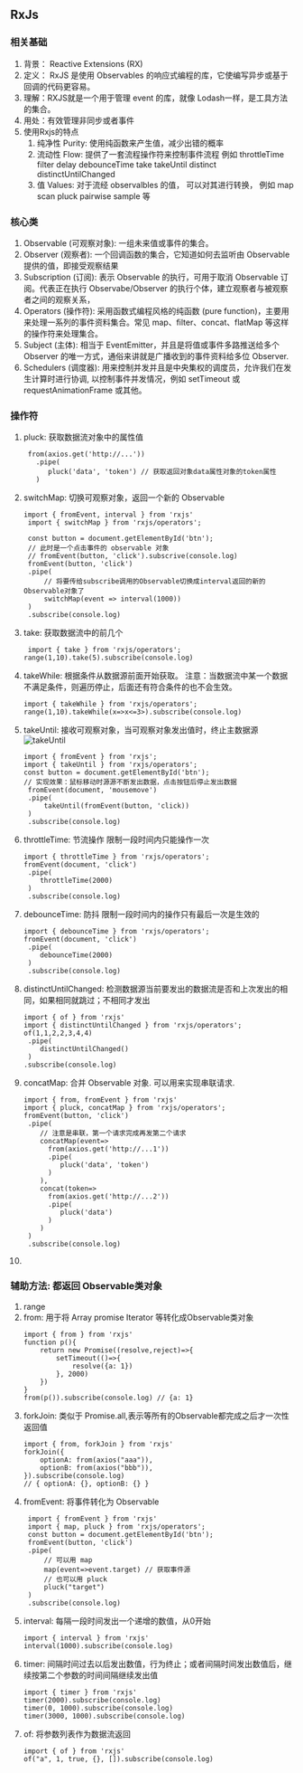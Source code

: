 ## RxJs

### 相关基础
1. 背景： Reactive Extensions (RX)
2. 定义： RxJS 是使用 Observables 的响应式编程的库，它使编写异步或基于回调的代码更容易。
3. 理解：RXJS就是一个用于管理 event 的库，就像 Lodash一样，是工具方法的集合。
4. 用处：有效管理非同步或者事件
5. 使用Rxjs的特点
   1. 纯净性 Purity: 使用纯函数来产生值，减少出错的概率
   2. 流动性 Flow: 提供了一套流程操作符来控制事件流程 例如 throttleTime filter delay debounceTime take takeUntil distinct distinctUntilChanged
   3. 值 Values: 对于流经 observalbles 的值， 可以对其进行转换， 例如 map scan pluck pairwise sample 等


### 核心类
1. Observable (可观察对象): 一组未来值或事件的集合。
2. Observer (观察者): 一个回调函数的集合，它知道如何去监听由 Observable 提供的值，即接受观察结果 
3. Subscription (订阅): 表示 Observable 的执行，可用于取消 Observable 订阅。代表正在执行 Observabe/Observer 的执行个体，建立观察者与被观察者之间的观察关系，
4. Operators (操作符): 采用函数式编程风格的纯函数 (pure function)，主要用来处理一系列的事件资料集合。常见 map、filter、concat、flatMap 等这样的操作符来处理集合。
5. Subject (主体): 相当于 EventEmitter，并且是将值或事件多路推送给多个 Observer 的唯一方式，通俗来讲就是广播收到的事件资料给多位 Observer.
6. Schedulers (调度器): 用来控制并发并且是中央集权的调度员，允许我们在发生计算时进行协调, 以控制事件并发情况，例如 setTimeout 或 requestAnimationFrame 或其他。

### 操作符
1. pluck: 获取数据流对象中的属性值
   ```
    from(axios.get('http://...'))
      .pipe(
         pluck('data', 'token') // 获取返回对象data属性对象的token属性
      )
   ```
2. switchMap: 切换可观察对象，返回一个新的 Observable
   ```
   import { fromEvent, interval } from 'rxjs'
    import { switchMap } from 'rxjs/operators';

    const button = document.getElementById('btn');
    // 此时是一个点击事件的 observable 对象 
    // fromEvent(button, 'click').subscrive(console.log)
    fromEvent(button, 'click')
    .pipe(
        // 将要传给subscribe调用的Observable切换成interval返回的新的Observable对象了
        switchMap(event => interval(1000))
    )
    .subscribe(console.log)
   ```
3. take: 获取数据流中的前几个
   ```
    import { take } from 'rxjs/operators';
   range(1,10).take(5).subscribe(console.log)
   ```
4. takeWhile: 根据条件从数据源前面开始获取。 注意：当数据流中某一个数据不满足条件，则遍历停止，后面还有符合条件的也不会生效。
   ```
   import { takeWhile } from 'rxjs/operators';
   range(1,10).takeWhile(x=>x<=3>).subscribe(console.log)
   ```
5. takeUntil: 接收可观察对象，当可观察对象发出值时，终止主数据源 ![takeUntil](../assets/rxjs-operators-takeUntil.png)
   ```
   import { fromEvent } from 'rxjs';
   import { takeUntil } from 'rxjs/operators';
   const button = document.getElementById('btn');
   // 实现效果：鼠标移动时源源不断发出数据，点击按钮后停止发出数据
    fromEvent(document, 'mousemove')
    .pipe(
        takeUntil(fromEvent(button, 'click))
    )
    .subscribe(console.log)
   ```
6. throttleTime: 节流操作 限制一段时间内只能操作一次
   ```
   import { throttleTime } from 'rxjs/operators';
   fromEvent(document, 'click')
    .pipe(
       throttleTime(2000)
    )
    .subscribe(console.log)
   ```
7. debounceTime: 防抖 限制一段时间内的操作只有最后一次是生效的
   ```
   import { debounceTime } from 'rxjs/operators';
   fromEvent(document, 'click')
    .pipe(
       debounceTime(2000)
    )
    .subscribe(console.log)
   ```
8. distinctUntilChanged: 检测数据源当前要发出的数据流是否和上次发出的相同，如果相同就跳过；不相同才发出
   ```
   import { of } from 'rxjs'
   import { distinctUntilChanged } from 'rxjs/operators';
   of(1,1,2,2,3,4,4)
    .pipe(
       distinctUntilChanged()
    )
   .subscribe(console.log)
   ```
9. concatMap: 合并 Observable 对象. 可以用来实现串联请求. 
   ```
   import { from, fromEvent } from 'rxjs'
   import { pluck, concatMap } from 'rxjs/operators';
   fromEvent(button, 'click')
    .pipe(
       // 注意是串联，第一个请求完成再发第二个请求
       concatMap(event=>
         from(axios.get('http://...1'))
         .pipe(
            pluck('data', 'token')
         )
       ),
       concat(token=>
         from(axios.get('http://...2'))
         .pipe(
            pluck('data')
         )
       )
    )
    .subscribe(console.log)
   ```
10. 



### 辅助方法: 都返回 Observable类对象
1. range
2. from: 用于将 Array promise Iterator 等转化成Observable类对象
    ```
    import { from } from 'rxjs'
    function p(){
        return new Promise((resolve,reject)=>{
            setTimeout(()=>{
                resolve({a: 1})
            }, 2000)
        })
    }
    from(p()).subscribe(console.log) // {a: 1}
    ``` 
3. forkJoin: 类似于 Promise.all,表示等所有的Observable都完成之后才一次性返回值
   ```
   import { from, forkJoin } from 'rxjs'
   forkJoin({
       optionA: from(axios("aaa")),
       optionB: from(axios("bbb")),
   }).subscribe(console.log)
   // { optionA: {}, optionB: {} }
   ```
4. fromEvent: 将事件转化为 Observable
   ```
    import { fromEvent } from 'rxjs'
    import { map, pluck } from 'rxjs/operators';
    const button = document.getElementById('btn');
    fromEvent(button, 'click')
    .pipe(
        // 可以用 map
        map(event=>event.target) // 获取事件源
        // 也可以用 pluck
        pluck("target")
    )
    .subscribe(console.log)
   ```
5. interval: 每隔一段时间发出一个递增的数值，从0开始
   ```
   import { interval } from 'rxjs'
   interval(1000).subscribe(console.log)
   ```
6. timer: 间隔时间过去以后发出数值，行为终止；或者间隔时间发出数值后，继续按第二个参数的时间间隔继续发出值
   ```
   import { timer } from 'rxjs'
   timer(2000).subscribe(console.log)
   timer(0, 1000).subscribe(console.log)
   timer(3000, 1000).subscribe(console.log)
   ```
7. of: 将参数列表作为数据流返回
   ```
   import { of } from 'rxjs'
   of("a", 1, true, {}, []).subscribe(console.log)
   ```

